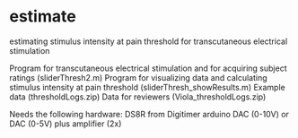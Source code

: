 # estimate
estimating stimulus intensity at pain threshold for transcutaneous electrical stimulation

Program for transcutaneous electrical stimulation and for acquiring subject ratings (sliderThresh2.m)
Program for visualizing data and calculating stimulus intensity at pain threshold (sliderThresh_showResults.m)
Example data (thresholdLogs.zip)
Data for reviewers (Viola_thresholdLogs.zip)

Needs the following hardware:
DS8R from Digitimer
arduino
DAC (0-10V) or DAC (0-5V) plus amplifier (2x) 
